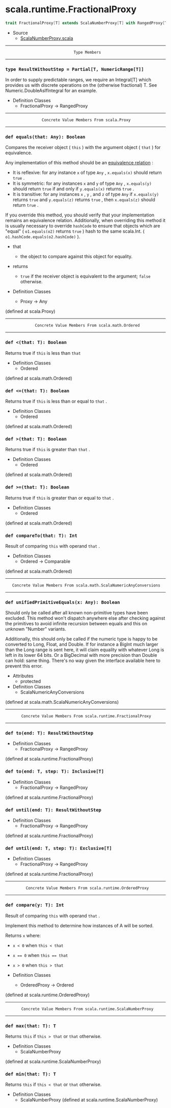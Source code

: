 
#                        scala.runtime.FractionalProxy                        #

```scala
trait FractionalProxy[T] extends ScalaNumberProxy[T] with RangedProxy[T]
```

* Source
  * [ScalaNumberProxy.scala](https://github.com/scala/scala/tree/6d09a1ba5f/src/library/scala/runtime/ScalaNumberProxy.scala#L1)


--------------------------------------------------------------------------------
                                  Type Members
--------------------------------------------------------------------------------


### `type ResultWithoutStep = Partial[T, NumericRange[T]]`                   ###

In order to supply predictable ranges, we require an Integral[T] which provides
us with discrete operations on the (otherwise fractional) T. See
Numeric.DoubleAsIfIntegral for an example.

* Definition Classes
  * FractionalProxy → RangedProxy


--------------------------------------------------------------------------------
                    Concrete Value Members From scala.Proxy
--------------------------------------------------------------------------------


### `def equals(that: Any): Boolean`                                         ###

Compares the receiver object ( `this` ) with the argument object ( `that` ) for
equivalence.

Any implementation of this method should be an
[equivalence relation](http://en.wikipedia.org/wiki/Equivalence_relation) :

* It is reflexive: for any instance `x` of type `Any` , `x.equals(x)` should
   return `true` .
* It is symmetric: for any instances `x` and `y` of type `Any` , `x.equals(y)`
   should return `true` if and only if `y.equals(x)` returns `true` .
* It is transitive: for any instances `x` , `y` , and `z` of type `Any` if
    `x.equals(y)` returns `true` and `y.equals(z)` returns `true` , then
    `x.equals(z)` should return `true` .

If you override this method, you should verify that your implementation remains
an equivalence relation. Additionally, when overriding this method it is usually
necessary to override `hashCode` to ensure that objects which are "equal" (
 `o1.equals(o2)` returns `true` ) hash to the same scala.Int. (
 `o1.hashCode.equals(o2.hashCode)` ).

* that
  * the object to compare against this object for equality.
* returns
  * `true` if the receiver object is equivalent to the argument; `false`
    otherwise.

* Definition Classes
  * Proxy → Any

(defined at scala.Proxy)


--------------------------------------------------------------------------------
                 Concrete Value Members From scala.math.Ordered
--------------------------------------------------------------------------------


### `def <(that: T): Boolean`                                                ###

Returns true if `this` is less than `that`

* Definition Classes
  * Ordered

(defined at scala.math.Ordered)


### `def <=(that: T): Boolean`                                               ###

Returns true if `this` is less than or equal to `that` .

* Definition Classes
  * Ordered

(defined at scala.math.Ordered)


### `def >(that: T): Boolean`                                                ###

Returns true if `this` is greater than `that` .

* Definition Classes
  * Ordered

(defined at scala.math.Ordered)


### `def >=(that: T): Boolean`                                               ###

Returns true if `this` is greater than or equal to `that` .

* Definition Classes
  * Ordered

(defined at scala.math.Ordered)


### `def compareTo(that: T): Int`                                            ###

Result of comparing `this` with operand `that` .

* Definition Classes
  * Ordered → Comparable

(defined at scala.math.Ordered)


--------------------------------------------------------------------------------
       Concrete Value Members From scala.math.ScalaNumericAnyConversions
--------------------------------------------------------------------------------


### `def unifiedPrimitiveEquals(x: Any): Boolean`                            ###

Should only be called after all known non-primitive types have been excluded.
This method won't dispatch anywhere else after checking against the primitives
to avoid infinite recursion between equals and this on unknown "Number"
variants.

Additionally, this should only be called if the numeric type is happy to be
converted to Long, Float, and Double. If for instance a BigInt much larger than
the Long range is sent here, it will claim equality with whatever Long is left
in its lower 64 bits. Or a BigDecimal with more precision than Double can hold:
same thing. There's no way given the interface available here to prevent this
error.

* Attributes
  * protected
* Definition Classes
  * ScalaNumericAnyConversions

(defined at scala.math.ScalaNumericAnyConversions)


--------------------------------------------------------------------------------
           Concrete Value Members From scala.runtime.FractionalProxy
--------------------------------------------------------------------------------


### `def to(end: T): ResultWithoutStep`                                      ###

* Definition Classes
  * FractionalProxy → RangedProxy

(defined at scala.runtime.FractionalProxy)


### `def to(end: T, step: T): Inclusive[T]`                                  ###

* Definition Classes
  * FractionalProxy → RangedProxy

(defined at scala.runtime.FractionalProxy)


### `def until(end: T): ResultWithoutStep`                                   ###

* Definition Classes
  * FractionalProxy → RangedProxy

(defined at scala.runtime.FractionalProxy)


### `def until(end: T, step: T): Exclusive[T]`                               ###

* Definition Classes
  * FractionalProxy → RangedProxy

(defined at scala.runtime.FractionalProxy)


--------------------------------------------------------------------------------
             Concrete Value Members From scala.runtime.OrderedProxy
--------------------------------------------------------------------------------


### `def compare(y: T): Int`                                                 ###

Result of comparing `this` with operand `that` .

Implement this method to determine how instances of A will be sorted.

Returns `x` where:

*  `x < 0` when `this < that`
*  `x == 0` when `this == that`
*  `x > 0` when `this > that`

* Definition Classes
  * OrderedProxy → Ordered

(defined at scala.runtime.OrderedProxy)


--------------------------------------------------------------------------------
           Concrete Value Members From scala.runtime.ScalaNumberProxy
--------------------------------------------------------------------------------


### `def max(that: T): T`                                                    ###

Returns `this` if `this > that` or `that` otherwise.

* Definition Classes
  * ScalaNumberProxy

(defined at scala.runtime.ScalaNumberProxy)


### `def min(that: T): T`                                                    ###

Returns `this` if `this < that` or `that` otherwise.

* Definition Classes
  * ScalaNumberProxy
(defined at scala.runtime.ScalaNumberProxy)

